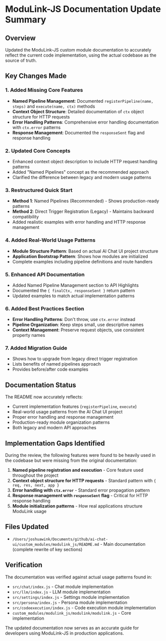 # ModuLink-JS Documentation Update Summary

## Overview
Updated the ModuLink-JS custom module documentation to accurately reflect the current code implementation, using the actual codebase as the source of truth.

## Key Changes Made

### 1. Added Missing Core Features
- **Named Pipeline Management**: Documented `registerPipeline(name, steps)` and `execute(name, ctx)` methods
- **Context Object Structure**: Detailed documentation of `ctx` object structure for HTTP requests
- **Error Handling Patterns**: Comprehensive error handling documentation with `ctx.error` patterns
- **Response Management**: Documented the `responseSent` flag and response handling

### 2. Updated Core Concepts
- Enhanced context object description to include HTTP request handling patterns
- Added "Named Pipelines" concept as the recommended approach
- Clarified the difference between legacy and modern usage patterns

### 3. Restructured Quick Start
- **Method 1**: Named Pipelines (Recommended) - Shows production-ready patterns
- **Method 2**: Direct Trigger Registration (Legacy) - Maintains backward compatibility
- Added realistic examples with error handling and HTTP response management

### 4. Added Real-World Usage Patterns
- **Module Structure Pattern**: Based on actual AI Chat UI project structure
- **Application Bootstrap Pattern**: Shows how modules are initialized
- Complete examples including pipeline definitions and route handlers

### 5. Enhanced API Documentation
- Added Named Pipeline Management section to API Highlights
- Documented the `{ finalCtx, responseSent }` return pattern
- Updated examples to match actual implementation patterns

### 6. Added Best Practices Section
- **Error Handling Patterns**: Don't throw, use `ctx.error` instead
- **Pipeline Organization**: Keep steps small, use descriptive names
- **Context Management**: Preserve request objects, use consistent property names

### 7. Added Migration Guide
- Shows how to upgrade from legacy direct trigger registration
- Lists benefits of named pipelines approach
- Provides before/after code examples

## Documentation Status
The README now accurately reflects:
- Current implementation features (`registerPipeline`, `execute`)
- Real-world usage patterns from the AI Chat UI project
- Proper error handling and response management
- Production-ready module organization patterns
- Both legacy and modern API approaches

## Implementation Gaps Identified
During the review, the following features were found to be heavily used in the codebase but were missing from the original documentation:

1. **Named pipeline registration and execution** - Core feature used throughout the project
2. **Context object structure for HTTP requests** - Standard pattern with `{ req, res, next, app }`
3. **Error handling with `ctx.error`** - Standard error propagation pattern
4. **Response management with `responseSent` flag** - Critical for HTTP response handling
5. **Module initialization patterns** - How real applications structure ModuLink usage

## Files Updated
- `/Users/joshuawink/Documents/github/ai-chat-ui/custom_modules/modulink_js/README.md` - Main documentation (complete rewrite of key sections)

## Verification
The documentation was verified against actual usage patterns found in:
- `src/chat/index.js` - Chat module implementation
- `src/llm/index.js` - LLM module implementation  
- `src/settings/index.js` - Settings module implementation
- `src/persona/index.js` - Persona module implementation
- `src/codeexecution/index.js` - Code execution module implementation
- `custom_modules/modulink_js/modulink/modulink.js` - Core implementation

The updated documentation now serves as an accurate guide for developers using ModuLink-JS in production applications.
